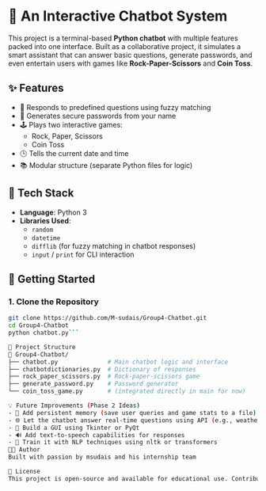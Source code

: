 # 🤖 An Interactive Chatbot System

This project is a terminal-based **Python chatbot** with multiple features packed into one interface. Built as a collaborative project, it simulates a smart assistant that can answer basic questions, generate passwords, and even entertain users with games like **Rock-Paper-Scissors** and **Coin Toss**.

## ✨ Features

- 💬 Responds to predefined questions using fuzzy matching
- 🔐 Generates secure passwords from your name
- 🕹️ Plays two interactive games:
  - Rock, Paper, Scissors
  - Coin Toss
- 🕒 Tells the current date and time
- 📚 Modular structure (separate Python files for logic)

## 🧠 Tech Stack

- **Language**: Python 3
- **Libraries Used**:
  - `random`
  - `datetime`
  - `difflib` (for fuzzy matching in chatbot responses)
  - `input` / `print` for CLI interaction

## 🚀 Getting Started

### 1. Clone the Repository

```bash
git clone https://github.com/M-sudais/Group4-Chatbot.git
cd Group4-Chatbot
python chatbot.py```

🔧 Project Structure
📁 Group4-Chatbot/
├── chatbot.py              # Main chatbot logic and interface
├── chatbotdictionaries.py  # Dictionary of responses
├── rock_paper_scissors.py  # Rock-paper-scissors game
├── generate_password.py    # Password generator
└── coin_toss_game.py       # (integrated directly in main for now)

💡 Future Improvements (Phase 2 Ideas)
- 💾 Add persistent memory (save user queries and game stats to a file)
- 🌐 Let the chatbot answer real-time questions using API (e.g., weather, news)
- 🎨 Build a GUI using Tkinter or PyQt
- 🔊 Add text-to-speech capabilities for responses
- 🧠 Train it with NLP techniques using nltk or transformers
👨‍💻 Author
Built with passion by msudais and his internship team

📄 License
This project is open-source and available for educational use. Contributions are welcome!









